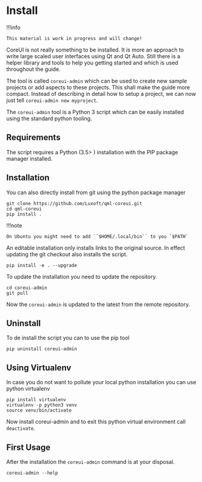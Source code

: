 # Install

!!!info

    This material is work in progress and will change!


CoreUI is not really something to be installed. It is more an approach to write large scaled user interfaces using Qt and Qt Auto. Still there is a helper library and tools to help you getting started and which is used throughout the guide.

The tool is called `coreui-admin` which can be used to create new sample projects or add aspects to these projects. This shall make the guide more compact. Instead of describing in detail how to setup a project, we can now just tell `coreui-admin new myproject`.

The `coreui-admin` tool is a Python 3 script which can be easily installed using the standard python tooling.

## Requirements

The script requires a Python (3.5> ) installation with the PIP package manager installed.

## Installation

You can also directly install from git using the python package manager

    git clone https://github.com/Luxoft/qml-coreui.git
    cd qml-coreui
    pip install .

!!!note

    On Ubuntu you might need to add ``$HOME/.local/bin`` to you `$PATH`

An editable installation only installs links to the original source. In effect updating the git checkout also installs the script.

    pip install -e . --upgrade

To update the installation you need to update the repository.

    cd coreui-admin
    git pull

Now the `coreui-admin` is updated to the latest from the remote repository.


## Uninstall

To de install the script you can to use the pip tool

    pip uninstall coreui-admin


## Using Virtualenv

In case you do not want to pollute your local python installation you can use python virtualenv

    pip install virtualenv
    virtualenv -p python3 venv
    source venv/bin/activate

Now install coreui-admin and to exit this python virtual environment call `deactivate`.

## First Usage

After the installation the `coreui-admin` command is at your disposal.

    coreui-admin --help

